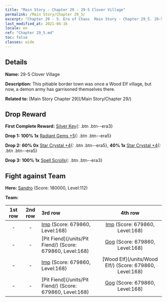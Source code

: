```yaml
---
title: "Main Story - Chapter 29 - 29-5 Clover Village"
permalink: /Main Story/Chapter 29_5/
excerpt: "Chapter 29 - 5. Era of Chaos  Main Story - Chapter 29_5. 29-5 Clover Village"
last_modified_at: 2021-04-16
locale: en
ref: "Chapter 29_5.md"
toc: false
classes: wide
---
```


## Details

 **Name:** 29-5 Clover Village

 **Description:** This pitiable border town was once a Wood Elf village, but now, a demon army has garrisoned themselves there.

 **Related to:** [Main Story Chapter 29](/Main Story/Chapter 29/)

## Drop Reward

 **First Complete Reward:** [Silver Key](/Items/con_693/){: .btn .btn--era3}

 **Drop 1:** **100% 1x** [Radiant Gems +5](/Items/mat_100/){: .btn .btn--era5}

 **Drop 2:** **60% 0x** [Star Crystal +4](/Items/mat_94/){: .btn .btn--era5}, **40% 1x** [Star Crystal +4](/Items/mat_94/){: .btn .btn--era5}

 **Drop 3:** **100% 1x** [Spell Scrolls](/Items/con_694/){: .btn .btn--era3}


## Fight against Team
 **Hero:** [Sandro](/heroes/Sandro/) (Score: 180000, Level:112)

 **Team:**


  | 1st row | 2nd row | 3rd row | 4th row |
  |:----:|:----:|:----|:----:|
  | - | - | [Imp](/units/Imp/) (Score: 679860, Level:168)  | [Imp](/units/Imp/) (Score: 679860, Level:168)  |
  | - | - | [Pit Fiend](/units/Pit Fiend/) (Score: 679860, Level:168)  | [Gog](/units/Gog/) (Score: 679860, Level:168)  |
  | - | - | [Imp](/units/Imp/) (Score: 679860, Level:168)  | [Wood Elf](/units/Wood Elf/) (Score: 679860, Level:168)  |
  | - | - | [Pit Fiend](/units/Pit Fiend/) (Score: 679860, Level:168)  | [Gog](/units/Gog/) (Score: 679860, Level:168)  |


